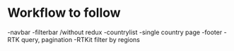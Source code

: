 # Workflow to follow

-navbar
-filterbar /without redux
-countrylist
-single country page
-footer
-RTK query, pagination
-RTKit filter by regions
